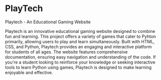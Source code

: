 # PlayTech
Playtech - An Educational Gaming Website

Playtech is an innovative educational gaming website designed to combine fun and learning. This project offers a variety of games that cater to Pyhton primarily, allowing users to play and learn simultaneously. Built with HTML, CSS, and Python, Playtech provides an engaging and interactive platform for students of all ages. The website features comprehensive documentation, ensuring easy navigation and understanding of the code. If you're a student looking to reinforce your knowledge or seeking interactive tools to learn Python using games, Playtech is designed to make learning enjoyable and effective.
